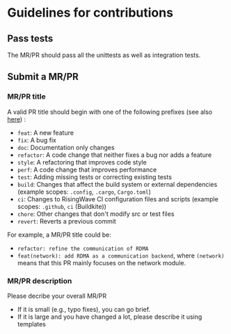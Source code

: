 # Guidelines for contributions 

## Pass tests 

The MR/PR should pass all the unittests as well as integration tests. 

## Submit a MR/PR 

### MR/PR title 

A valid PR title should begin with one of the following prefixes (see also [here](https://github.com/commitizen/conventional-commit-types/blob/master/index.json)) : 

- `feat`: A new feature
- `fix`: A bug fix
- `doc`: Documentation only changes
- `refactor`: A code change that neither fixes a bug nor adds a feature
- `style`: A refactoring that improves code style
- `perf`: A code change that improves performance
- `test`: Adding missing tests or correcting existing tests
- `build`: Changes that affect the build system or external dependencies (example scopes: `.config`, `.cargo`, `Cargo.toml`)
- `ci`: Changes to RisingWave CI configuration files and scripts (example scopes: `.github`, `ci` (Buildkite))
- `chore`: Other changes that don't modify src or test files
- `revert`: Reverts a previous commit

For example, a MR/PR title could be:

- `refactor: refine the communication of RDMA `
- `feat(network): add RDMA as a communication backend`, where `(network)` means that this PR mainly focuses on the network module.

###  MR/PR description

Please decribe your overall MR/PR

- If  it is small (e.g., typo fixes), you can go brief.
- If it is large and you have changed a lot, please describe it using templates 